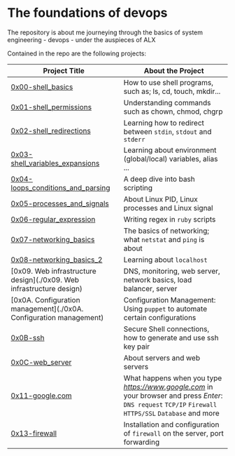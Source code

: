 # The foundations of devops
The repository is about me journeying through the basics of system engineering - devops - under the auspieces of ALX

Contained in the repo are the following projects:

| Project Title | About the Project |
| -------- | -------- |
| [0x00-shell_basics](./0x00-shell_basics) | How to use shell programs, such as; ls, cd, touch, mkdir... |
| [0x01-shell_permissions](./0x01-shell_permissions) | Understanding commands such as chown, chmod, chgrp |
| [0x02-shell_redirections](./0x02-shell_redirections) | Learning how to redirect between `stdin`, `stdout` and `stderr` |
| [0x03-shell_variables_expansions](./0x03-shell_variables_expansions) | Learning about environment (global/local) variables, alias ... |
| [0x04-loops_conditions_and_parsing](./0x04-loops_conditions_and_parsing) | A deep dive into bash scripting |
| [0x05-processes_and_signals](./0x05-processes_and_signals) | About Linux PID, Linux processes and Linux signal |
| [0x06-regular_expression](./0x06-regular_expression) | Writing regex in `ruby` scripts |
| [0x07-networking_basics](./0x07-networking_basics) | The basics of networking; what `netstat` and `ping` is about |
| [0x08-networking_basics_2](./0x08-networking_basics_2) | Learning about `localhost` |
| [0x09. Web infrastructure design](./0x09. Web infrastructure design) | DNS, monitoring, web server, network basics, load balancer, server |
| [0x0A. Configuration management](./0x0A. Configuration management) | Configuration Management: Using `puppet` to automate certain configurations |
| [0x0B-ssh](./0x0B-ssh) | Secure Shell connections, how to generate and use ssh key pair |
| [0x0C-web_server](./0x0C-web_server) | About servers and web servers |
| [0x11-google.com](./0x11-what_happens_when_your_type_google_com_in_your_browser_and_press_enter) | What happens when you type *https://www.google.com* in your browser and press *Enter*: `DNS request` `TCP/IP` `Firewall` `HTTPS/SSL` `Database` and more |
| [0x13-firewall](./0x13-firewall) | Installation and configuration of `firewall` on the server, port forwarding |
